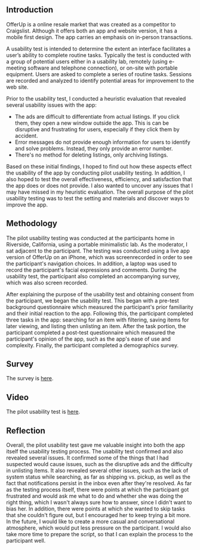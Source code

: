 ## Introduction

OfferUp is a online resale market that was created as a competitor to Craigslist. Although it offers both an app and website version, it has a mobile first design. The app carries an emphasis on in-person transactions.

A usability test is intended to determine the extent an interface facilitates a user’s ability to complete routine tasks. Typically the test is conducted with a group of potential users either in a usability lab, remotely (using e-meeting software and telephone connection), or on-site with portable equipment. Users are asked to complete a series of routine tasks. Sessions are recorded and analyzed to identify potential areas for improvement to the web site. 

Prior to the usability test, I conducted a heuristic evaluation that revealed several usability issues with the app:
* The ads are difficult to differentiate from actual listings. If you click them, they open a new window outside the app. This is can be disruptive and frustrating for users, especially if they click them by accident. 
* Error messages do not provide enough information for users to identify and solve problems. Instead, they only provide an error number.
* There's no method for deleting listings, only archiving listings. 

Based on these initial findings, I hoped to find out how these aspects effect the usability of the app by conducting pilot usability testing. In addition, I also hoped to test the overall effectiveness, efficiency, and satisfaction that the app does or does not provide. I also wanted to uncover any issues that I may have missed in my heuristic evaluation. The overall purpose of the pilot usability testing was to test the setting and materials and discover ways to improve the app.

## Methodology

The pilot usability testing was conducted at the participants home in Riverside, California, using a portable minimalistic lab. As the moderator, I sat adjacent to the participant. The testing was conducted using a live app version of OfferUp on an iPhone, which was screenrecorded in order to see the participant's navigation choices. In addition, a laptop was used to record the participant's facial expressions and comments. During the usability test, the participant also completed an accompanying survey, which was also screen recorded. 

After explaining the purpose of the usability test and obtaining consent from the participant, we began the usability test. This began with a pre-test background questionnaire which measured the participant's prior familiarity and their initial reaction to the app. Following this, the participant completed three tasks in the app: searching for an item with filtering, saving items for later viewing, and listing then unlisting an item. After the task portion, the participant completed a post-test questionnaire which measured the participant's opinion of the app, such as the app's ease of use and complexity. Finally, the participant completed a demographics survey.

## Survey
The survey is [here](https://docs.google.com/forms/d/e/1FAIpQLSeKQStJUG7dcsW8mrHG2Gzm8y2gjAmjuoFFa0eKZ4L4WSqU_A/viewform?usp=sf_link).

## Video

The pilot usability test is [here](https://www.youtube.com/watch?v=LS9NiRKeGVs&ab_channel=LisaBi).

## Reflection

Overall, the pilot usability test gave me valuable insight into both the app itself the usability testing process. The usability test confirmed and also revealed several issues. It confirmed some of the things that I had suspected would cause issues, such as the disruptive ads and the difficulty in unlisting items. It also revealed several other issues, such as the lack of system status while searching, as far as shipping vs. pickup, as well as the fact that notifications persist in the inbox even after they're resolved. As far as the testing process itself, there were points at which the participant got frustrated and would ask me what to do and whether she was doing the right thing, which I wasn't always sure how to answer, since I didn't want to bias her. In addition, there were points at which she wanted to skip tasks that she couldn't figure out, but I encouraged her to keep trying a bit more. In the future, I would like to create a more casual and conversational atmosphere, which would put less pressure on the participant. I would also take more time to prepare the script, so that I can explain the process to the participant well.
